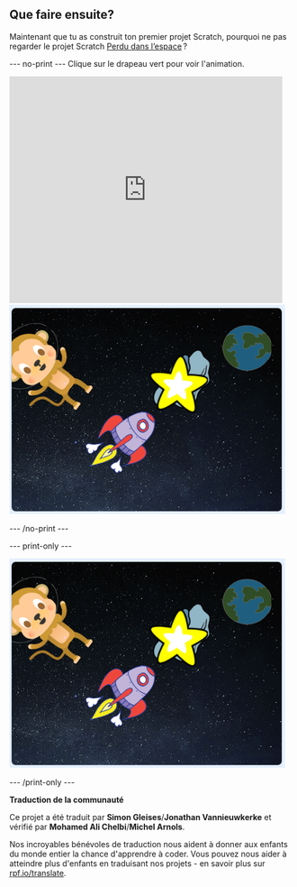 ## Que faire ensuite?

Maintenant que tu as construit ton premier projet Scratch, pourquoi ne pas regarder le projet Scratch [Perdu dans l’espace](https://projects.raspberrypi.org/fr-FR/projects/lost-in-space?utm_source=pathway&utm_medium=whatnext&utm_campaign=projects) ?

--- no-print --- Clique sur le drapeau vert pour voir l'animation.

<div class="scratch-preview">
  <iframe allowtransparency="true" width="485" height="402" src="https://scratch.mit.edu/projects/embed/334689482/?autostart=false" frameborder="0" scrolling="no"></iframe>
  <img src="images/space-final.png">
</div>

--- /no-print ---

--- print-only ---

![Projet terminé](images/space-final.png)

--- /print-only ---


**Traduction de la communauté**

Ce projet a été traduit par **Simon Gleises**/**Jonathan Vannieuwkerke** et vérifié par **Mohamed Ali Chelbi**/**Michel Arnols**.

Nos incroyables bénévoles de traduction nous aident à donner aux enfants du monde entier la chance d'apprendre à coder. Vous pouvez nous aider à atteindre plus d'enfants en traduisant nos projets - en savoir plus sur [rpf.io/translate](https://rpf.io/translate).